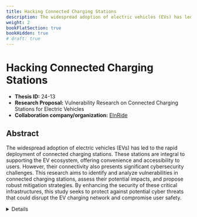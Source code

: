 ```yaml
---
title: Hacking Connected Charging Stations
description: The widespread adoption of electric vehicles (EVs) has led to the rapid deployment of connected charging stations. These stations are integral to supporting the EV ecosystem, offering convenience and accessibility to users. However, their connectivity also presents significant cybersecurity challenges. This research aims to identify and analyze vulnerabilities in connected charging stations, assess their potential impacts, and propose robust mitigation strategies. By enhancing the security of these critical infrastructures, this study seeks to protect against potential cyber threats that could disrupt the EV charging network and compromise user safety.
weight: 2
bookFlatSection: true
bookHidden: true
# draft: true
---
```


# Hacking Connected Charging Stations

- **Thesis ID:** 24-13
- **Research Proposal:** Vulnerability Research on Connected Charging Stations for Electric Vehicles
- **Collaboration company/organization:** [EInRide](https://www.einride.tech/)

## Abstract

The widespread adoption of electric vehicles (EVs) has led to the rapid deployment of connected charging stations. These stations are integral to supporting the EV ecosystem, offering convenience and accessibility to users. However, their connectivity also presents significant cybersecurity challenges. This research aims to identify and analyze vulnerabilities in connected charging stations, assess their potential impacts, and propose robust mitigation strategies. By enhancing the security of these critical infrastructures, this study seeks to protect against potential cyber threats that could disrupt the EV charging network and compromise user safety.

<details>
<summary>Details</summary>

## 1. Introduction

### 1.1 Background

Electric vehicles (EVs) are becoming increasingly popular as a sustainable transportation option. To support this growth, connected charging stations have been widely deployed, offering convenient charging solutions. These stations are equipped with communication capabilities to enable remote management, user authentication, and payment processing. However, their connectivity also makes them susceptible to various cyber threats, potentially jeopardizing the integrity of the EV ecosystem.

### 1.2 Problem Statement

The reliance on connected charging stations introduces cybersecurity risks that can be exploited by malicious actors. Vulnerabilities in these systems could lead to unauthorized access, data breaches, service disruptions, and even physical damage. This research aims to conduct a comprehensive vulnerability assessment of connected charging stations to identify security weaknesses, evaluate their impact, and develop effective mitigation strategies to enhance their security.

### 1.3 Objectives

1. To identify and analyze vulnerabilities in connected charging stations for electric vehicles.
2. To evaluate the potential impacts of these vulnerabilities on the charging infrastructure and users.
3. To propose and validate mitigation strategies to enhance the security of connected charging stations.
4. To contribute to the broader understanding of cybersecurity in critical infrastructure.

## 2. Literature Review

### 2.1 Connected Charging Stations for EVs

Overview of the architecture, functionalities, and deployment of connected charging stations. Examination of their role in the EV ecosystem and the potential security implications.

### 2.2 Cybersecurity Challenges in Charging Stations

Review of known cybersecurity challenges and vulnerabilities in connected charging stations, including unauthorized access, data breaches, and service disruptions. Analysis of existing security measures and their limitations.

### 2.3 Vulnerability Assessment Methodologies

Detailed examination of methodologies and frameworks used for conducting vulnerability assessments in critical infrastructure. Review of techniques such as penetration testing, static and dynamic analysis, and risk assessment.

### 2.4 Mitigation Strategies and Best Practices

Review of current mitigation strategies and best practices for enhancing the security of connected systems. Analysis of gaps in existing research and potential areas for improvement.

## 3. Research Methodology

### 3.1 Phase 1: Preliminary Analysis

1. **Requirement Analysis**: Identification of the requirements and key components of connected charging stations.
2. **Literature Review**: Comprehensive review of existing literature on charging station security and vulnerability assessment methodologies.

### 3.2 Phase 2: Vulnerability Identification

1. **System Mapping**: Detailed mapping of the system architecture and communication protocols of selected charging stations.
2. **Penetration Testing**: Conducting penetration tests to identify potential security weaknesses and vulnerabilities in the charging stations.
3. **Static and Dynamic Analysis**: Performing static and dynamic analysis of the charging station software and firmware to uncover vulnerabilities.

### 3.3 Phase 3: Impact Evaluation

1. **Risk Assessment**: Evaluating the severity and potential impact of identified vulnerabilities on the charging infrastructure and users.
2. **Scenario Analysis**: Simulating potential attack scenarios to understand the practical implications of security breaches.

### 3.4 Phase 4: Mitigation Development

1. **Mitigation Strategies**: Developing technical solutions and best practices to address the identified vulnerabilities, including software patches, configuration changes, and enhanced security protocols.
2. **Implementation**: Implementing the proposed mitigation strategies in a controlled environment.

### 3.5 Phase 5: Validation and Testing

1. **Validation Testing**: Conducting extensive testing to validate the effectiveness of the mitigation strategies.
2. **Re-evaluation**: Performing a second round of vulnerability assessments to ensure the security measures are robust and effective.

## 4. Expected Outcomes

1. **Comprehensive Vulnerability Report**: Detailed documentation of identified vulnerabilities in connected charging stations, their potential impacts, and mitigation strategies.
2. **Enhanced Security Protocols**: Development of improved security protocols and best practices for the deployment and management of connected charging stations.
3. **Academic Contributions**: Publication of research findings in academic journals and conferences to contribute to the body of knowledge in critical infrastructure cybersecurity.
4. **Practical Guidelines**: Providing actionable guidelines for manufacturers, operators, and users to ensure the secure deployment and use of connected charging stations.

## 5. Timeline

| Phase                        | Duration   |
|------------------------------|------------|
| Preliminary Analysis         | 2 months   |
| Vulnerability Identification | 4 months   |
| Impact Evaluation            | 1 week   |
| Mitigation Development       | 1 week   |
| Validation and Testing       | 1 week   |
| Thesis Writing and Submission| 2 weeks    |

## 6. Conclusion

This research aims to enhance the security of connected charging stations for electric vehicles by identifying and mitigating vulnerabilities. Through comprehensive vulnerability assessments, impact evaluations, and the development of robust mitigation strategies, this study will contribute to the security and resilience of critical EV infrastructure, ultimately supporting the safe and reliable operation of electric vehicles.

## 7. References

1. Literature on connected charging stations and their architecture.
2. Research papers on cybersecurity challenges and vulnerabilities in critical infrastructure.
3. Documentation on vulnerability assessment methodologies and penetration testing techniques.
4. Existing studies on mitigation strategies and best practices for secure deployment of connected systems.
5. [Systematic survey of advanced metering infrastructure security: Vulnerabilities, attacks, countermeasures, and future vision](https://www.sciencedirect.com/science/article/pii/S0167739X22002254)
6. [Threat models for vulnerability analysis of IoT devices for Manipulation of Demand attacks](https://ieeexplore.ieee.org/abstract/document/10205781/)
7. [Vulnerability analysis of an electric vehicle charging ecosystem](https://www.ida.liu.se/labs/rtslab/publications/2023/roland.pdf)

</details>
